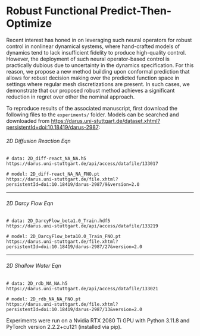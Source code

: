 # Robust Functional Predict-Then-Optimize
Recent interest has honed in on leveraging such neural operators for robust control in nonlinear dynamical systems, where hand-crafted models of dynamics tend to lack insufficient fidelity to produce high-quality control. However, the deployment of such neural operator-based control is practically dubious due to uncertainty in the dynamics specification.  For this reason, we propose a new method building upon conformal prediction that allows for robust decision making over the predicted function space in settings where regular mesh discretizations are present. In such cases, we demonstrate that our proposed robust method achieves a significant reduction in regret over other the nominal approach.

To reproduce results of the associated manuscript, first download the following files to the `experiments/` folder. Models can be searched and downloaded from https://darus.uni-stuttgart.de/dataset.xhtml?persistentId=doi:10.18419/darus-2987:

###### 2D Diffusion Reaction Eqn

```
# data: 2D_diff-react_NA_NA.h5
https://darus.uni-stuttgart.de/api/access/datafile/133017

# model: 2D_diff-react_NA_NA_FNO.pt
https://darus.uni-stuttgart.de/file.xhtml?persistentId=doi:10.18419/darus-2987/9&version=2.0
```

-------------

###### 2D Darcy Flow Eqn

```
# data: 2D_DarcyFlow_beta1.0_Train.hdf5
https://darus.uni-stuttgart.de/api/access/datafile/133219

# model: 2D_DarcyFlow_beta10.0_Train_FNO.pt
https://darus.uni-stuttgart.de/file.xhtml?persistentId=doi:10.18419/darus-2987/27&version=2.0
```

------------------

###### 2D Shallow Water Eqn

```
# data: 2D_rdb_NA_NA.h5
https://darus.uni-stuttgart.de/api/access/datafile/133021

# model: 2D_rdb_NA_NA_FNO.pt
https://darus.uni-stuttgart.de/file.xhtml?persistentId=doi:10.18419/darus-2987/13&version=2.0
```

Experiments were run on a Nvidia RTX 2080 Ti GPU with Python 3.11.8 and PyTorch version 2.2.2+cu121 (installed via pip).